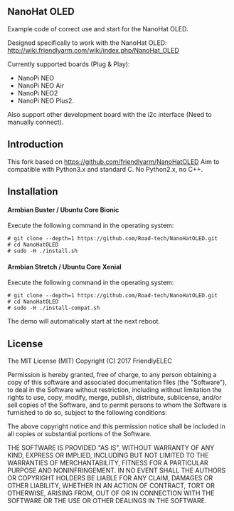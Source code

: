 ## **NanoHat OLED**

Example code of correct use and start for the NanoHat OLED.

Designed specifically to work with the NanoHat OLED:
http://wiki.friendlyarm.com/wiki/index.php/NanoHat_OLED

Currently supported boards (Plug & Play):
* NanoPi NEO
* NanoPi NEO Air
* NanoPi NEO2
* NanoPi NEO Plus2.

Also support other development board with the i2c interface (Need to manually connect).


## Introduction

This fork based on https://github.com/friendlyarm/NanoHatOLED
Aim to compatible with Python3.x and standard C. No Python2.x, no C++.


## Installation

#### Armbian Buster / Ubuntu Core Bionic
Execute the following command in the operating system:

```
# git clone --depth=1 https://github.com/Road-tech/NanoHatOLED.git
# cd NanoHatOLED
# sudo -H ./install.sh
```

#### Armbian Stretch / Ubuntu Core Xenial
Execute the following command in the operating system:

```
# git clone --depth=1 https://github.com/Road-tech/NanoHatOLED.git
# cd NanoHatOLED
# sudo -H ./install-compat.sh
```

The demo will automatically start at the next reboot.


## License

The MIT License (MIT)
Copyright (C) 2017 FriendlyELEC

Permission is hereby granted, free of charge, to any person obtaining a copy
of this software and associated documentation files (the "Software"), to deal
in the Software without restriction, including without limitation the rights
to use, copy, modify, merge, publish, distribute, sublicense, and/or sell
copies of the Software, and to permit persons to whom the Software is
furnished to do so, subject to the following conditions:

The above copyright notice and this permission notice shall be included in
all copies or substantial portions of the Software.

THE SOFTWARE IS PROVIDED "AS IS", WITHOUT WARRANTY OF ANY KIND, EXPRESS OR
IMPLIED, INCLUDING BUT NOT LIMITED TO THE WARRANTIES OF MERCHANTABILITY,
FITNESS FOR A PARTICULAR PURPOSE AND NONINFRINGEMENT. IN NO EVENT SHALL THE
AUTHORS OR COPYRIGHT HOLDERS BE LIABLE FOR ANY CLAIM, DAMAGES OR OTHER
LIABILITY, WHETHER IN AN ACTION OF CONTRACT, TORT OR OTHERWISE, ARISING FROM,
OUT OF OR IN CONNECTION WITH THE SOFTWARE OR THE USE OR OTHER DEALINGS IN
THE SOFTWARE.
